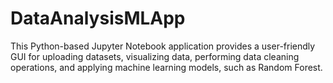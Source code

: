 # DataAnalysisMLApp
This Python-based Jupyter Notebook application provides a user-friendly GUI for uploading datasets, visualizing data, performing data cleaning operations, and applying machine learning models, such as Random Forest.
